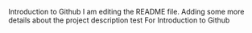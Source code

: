 Introduction to Github
I am editing the README file. Adding some more details about the project description test
For  Introduction to Github
